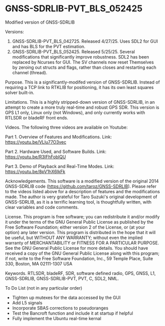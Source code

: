 # GNSS-SDRLIB-PVT_BLS_052425
Modified version of GNSS-SDRLIB

Versions:
1. GNSS-SDRLIB-PVT_BLS_042725. Released 4/27/25. Uses SDL2 for GUI and has BLS for the PVT 
estimation.
2. GNSS-SDRLIB-PVT_BLS_052425. Released 5/25/25. Several modifications that significantly
improve robustness. SDL2 has been replaced by Ncurses for GUI. The SV channels now reset
Themselves by zeroing out structs and flags, rather than closes and restarting each
channel (thread).

Purpose. This is a significantly-modifed version of GNSS-SDRLIB. Instead of requiring a 
TCP link to RTKLIB for positioning, it has its own least squares solver built-in. 

Limitations. This is a highly stripped-down version of GNSS-SDRLIB, in an attempt to 
create a more truly real-time and robust GPS SDR. This version is GPS L1 only, Linux only 
(not Windows), and only currently works with RTLSDR or bladeRF front ends.

Videos. The following three videos are available on Youtube:

Part 1. Overview of Features and Modifications. Link: https://youtu.be/VLlu77O3vec

Part 2. Hardware Used, and Software Builds. Link: https://youtu.be/R3IFhFoblQU 

Part 3. Demo of Playback and Real-Time Modes. Link: https://youtu.be/8pV1hX6IkFk 

Acknowledgements. This software is a modified version of the original 2014 GNSS-SDRLIB 
code (https://github.com/taroz/GNSS-SDRLIB). Please refer to the videos listed above for 
a description of features and the modifications made. The author is very grateful for 
Taro Suzuki's original development of GNSS-SDRLIB, as it is a terrific learning tool, 
is thoughtfully written, with clear variables and code comments. 

License. This program is free software; you can redistribute it and/or modify it under 
the terms of the GNU General Public License as published by the Free Software Foundation; 
either version 2 of the License, or (at your option) any later version. This program is 
distributed in the hope that it will be useful, but WITHOUT ANY WARRANTY; without even 
the implied warranty of MERCHANTABILITY or FITNESS FOR A PARTICULAR PURPOSE. See the 
GNU General Public License for more details. You should have received a copy of the 
GNU General Public License along with this program; if not, write to the Free Software 
Foundation, Inc., 59 Temple Place, Suite 330, Boston, MA 02111-1307 USA

Keywords. RTLSDR, bladeRF, SDR, software defined radio, GPS, GNSS, L1, GNSS-SDRLIB, 
GNSS-SDRLIB-PVT, PVT, C, SDL2, NML.

To Do List (not in any particular order)
- Tighten up mutexes for the data accessed by the GUI
- Add L5 signals
- Incorporate SBAS corrections to pseudoranges
- Test the Bancroft function and include it at startup if helpful
- Fully implement the Ubuntu real-time kernal

